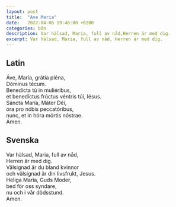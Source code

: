 ```yaml
---
layout: post
title:  "Ave Maria"
date:   2022-04-06 19:46:00 +0200
categories: bön
description: Var hälsad, Maria, full av nåd,Herren är med dig.
excerpt: Var hälsad, Maria, full av nåd, Herren är med dig.
---
```



## Latin
Áve, María, grátia pléna,  
Dóminus técum.  
Benedícta tū in muliéribus,  
et benedíctus frúctus véntris túi, Iésus.  
Sáncta María, Máter Déi,  
óra pro nóbis peccatóribus,  
nunc, et in hóra mórtis nóstrae.  
Ámen.  

## Svenska
Var hälsad, Maria, full av nåd,  
Herren är med dig.  
Välsignad är du bland kvinnor  
och välsignad är din livsfrukt, Jesus.  
Heliga Maria, Guds Moder,  
bed för oss syndare,  
nu och i vår dödsstund.  
Amen.  
